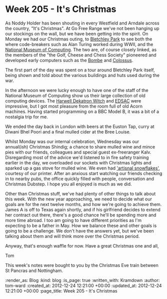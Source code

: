 Week 205 - It's Christmas
=========================

As Noddy Holder has been shouting in every Westfield and Arndale across the country, "It's Christmas".  At Go Free Range we've not been hanging up our stockings on the wall, but we have been getting into the spirit.  On Monday we had our Christmas outing, to [Bletchley Park](http://www.bletchleypark.org.uk/) to see both the where code-breakers such as Alan Turing worked during WWII, and the [National Museum of Computing](http://www.tnmoc.org/).  The two are, of course closely linked, as the members of the "the Golf, Cheese and Chess Society" pioneered and developed early computers such as the [Bombe](http://en.wikipedia.org/wiki/Bombe) and [Colossus](http://en.wikipedia.org/wiki/Colossus_computer).

The first part of the day was spent on a tour around Bletchley Park itself, being shown and told about the various buildings and huts used during the war.

In the afternoon we were lucky enough to have one of the staff of the National Museum of Computing show us their large collection of old computing devices.  The [Harwell Dekatron Witch](http://www.tnmoc.org/special-projects/harwell-dekatron-witch) and [EDSAC](http://www.tnmoc.org/special-projects/edsac) were impressive, but I got most pleasure from the room full of old Acorn machines.  Having started programming on a BBC Model B, it was a bit of a nostalgia trip for me.

We ended the day back in London with beers at the Euston Tap, curry at Diwani Bhel Poori and a final mulled cider at the Bree Louise.

Whilst Monday was our internal celebration, Wednesday was our annual(ish) Christmas Shindig; a chance to share mulled wine and mince pies with our friends, colleagues and special guest ex-freeranger Kalv.  Disregarding most of the advice we'd listened to in fire safety training earlier in the day, we overloaded our sockets with Christmas lights and sparked up a gas stove for mulled wine.  We even had ['artisnal snowflakes'](https://twitter.com/gfrprinter/status/281467686742024192), courtesy of our printer.  After an anxious start watching our friends checking in to nearby pubs, the office quickly filled with people, conversation and Christmas Dubstep.  I hope you all enjoyed is much as we did.

Other than Christmas stuff, we've had plenty of other things to talk about this week.  With the new year approaching, we need to decide what our goals are for the next twelve months, and how we're going to achieve them.  James A is off to Texas again shortly, and if his girlfriend decides to extend her contract out there, there's a good chance he'll be spending more and more time abroad.  I too am going to have different priorities as I'm expecting to be a father in May.  How we balance these and other goals is going to be a challenge.  We don't have the answers yet, but we've been talking about them and will think more over the Christmas period.

Anyway, that's enough waffle for now.  Have a great Christmas one and all,

Tom

This week's notes were bought to you by the Christmas Eve train between St Pancras and Nottingham.

:render_as: Blog
:kind: blog
:is_page: true
:written_with: Kramdown
:author: tom-ward
:created_at: 2012-12-24 12:21:00 +00:00
:updated_at: 2012-12-24 12:21:00 +00:00
:page_title: Week 205 - It's Christmas
